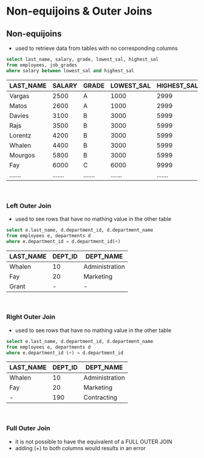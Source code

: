 # Non-equijoins & Outer Joins

## Non-equijoins

- used to retrieve data from tables with no corresponding columns

```sql
select last_name, salary, grade, lowest_sal, highest_sal
from employees, job_grades
where salary between lowest_sal and highest_sal
```

| LAST_NAME | SALARY  | GRADE   | LOWEST_SAL | HIGHEST_SAL |
| --------- | ------- | ------- | ---------- | ----------- |
| Vargas    | 2500    | A       | 1000       | 2999        |
| Matos     | 2600    | A       | 1000       | 2999        |
| Davies    | 3100    | B       | 3000       | 5999        |
| Rajs      | 3500    | B       | 3000       | 5999        |
| Lorentz   | 4200    | B       | 3000       | 5999        |
| Whalen    | 4400    | B       | 3000       | 5999        |
| Mourgos   | 5800    | B       | 3000       | 5999        |
| Fay       | 6000    | C       | 6000       | 9999        |
| .......   | ....... | ....... | .......    | .......     |

<br>

### Left Outer Join

- used to see rows that have no mathing value in the other table

```sql
select e.last_name, d.department_id, d.department_name
from employees e, departments d
where e.department_id = d.department_id(+)
```

| LAST_NAME | DEPT_ID | DEPT_NAME      |
| --------- | ------- | -------------- |
| Whalen    | 10      | Administration |
| Fay       | 20      | Marketing      |
| Grant     | -       | -              |

<br>

### Right Outer Join

- used to see rows that have no mathing value in the other table

```sql
select e.last_name, d.department_id, d.department_name
from employees e, departments d
where e.department_id (+) = d.department_id
```

| LAST_NAME | DEPT_ID | DEPT_NAME      |
| --------- | ------- | -------------- |
| Whalen    | 10      | Administration |
| Fay       | 20      | Marketing      |
| -         | 190     | Contracting    |

<br>

### Full Outer Join

- it is not possible to have the equivalent of a FULL OUTER JOIN
- adding (+) to both columns would results in an error